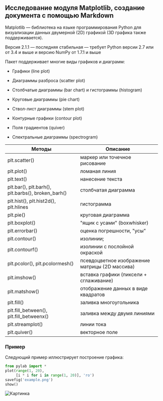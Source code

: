 ## Исследование модуля Matplotlib, создание документа с помощью Markdown

Matplotlib — библиотека на языке программирования Python для визуализации данных двумерной (2D) графикой (3D графика также поддерживается).

Версия 2.1.1 — последняя стабильная — требует Python версии 2.7 или от 3.4 и выше и версию NumPy от 1.7.1 и выше

Пакет поддерживает многие виды графиков и диаграмм:

* Графики (line plot)

* Диаграммы разброса (scatter plot)

* Столбчатые диаграммы (bar chart) и гистограммы (histogram)

* Круговые диаграммы (pie chart)

* Ствол-лист диаграммы (stem plot)

* Контурные графики (contour plot)

* Поля градиентов (quiver)

* Спектральные диаграммы (spectrogram)

Методы | Описание
------------ | -------------
plt.scatter() | маркер или точечное рисование
plt.plot() | ломаная линия
plt.text() | нанесение текста
plt.bar(), plt.barh(), plt.barbs(), broken_barh() | столбчатая диаграмма
plt.hist(), plt.hist2d(), plt.hlines | гистограмма
plt.pie() | круговая диаграмма
plt.boxplot() | "ящик с усами" (boxwhisker)
plt.errorbar() | оценка погрешности, "усы"
plt.contour() | изолинии;
plt.contourf() | изолинии с послойной окраской
plt.pcolor(), plt.pcolormesh() | псевдоцветное изображение матрицы (2D массива)
plt.imshow() | вставка графики (пиксели + сглаживание)
plt.matshow() | отображение данных в виде квадратов
plt.fill() | заливка многоугольника
plt.fill_between(), plt.fill_betweenx() | заливка между двумя линиями
plt.streamplot() | линии тока
plt.quiver() | векторное поле

### Пример

Следующий пример иллюстрирует построение графика:

```python
from pylab import *
plot(range(1, 20),
     [i * i for i in range(1, 20)], 'ro')
savefig('example.png')
show()
```

![Картинка](https://upload.wikimedia.org/wikipedia/ru/thumb/7/7c/Matplotlib_example_plot.png/400px-Matplotlib_example_plot.png)

